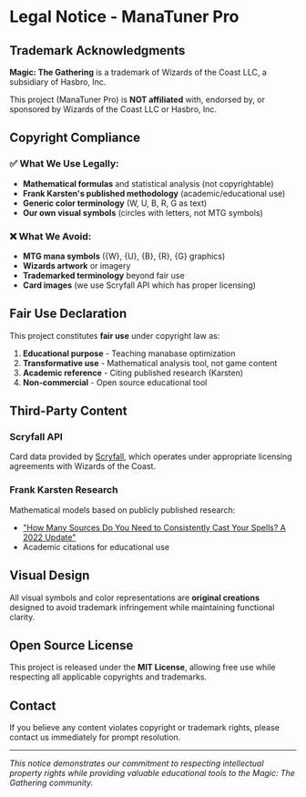 # Legal Notice - ManaTuner Pro

## Trademark Acknowledgments

**Magic: The Gathering** is a trademark of Wizards of the Coast LLC, a subsidiary of Hasbro, Inc. 

This project (ManaTuner Pro) is **NOT affiliated** with, endorsed by, or sponsored by Wizards of the Coast LLC or Hasbro, Inc.

## Copyright Compliance

### ✅ What We Use Legally:
- **Mathematical formulas** and statistical analysis (not copyrightable)
- **Frank Karsten's published methodology** (academic/educational use)
- **Generic color terminology** (W, U, B, R, G as text)
- **Our own visual symbols** (circles with letters, not MTG symbols)

### ❌ What We Avoid:
- **MTG mana symbols** ({W}, {U}, {B}, {R}, {G} graphics)
- **Wizards artwork** or imagery
- **Trademarked terminology** beyond fair use
- **Card images** (we use Scryfall API which has proper licensing)

## Fair Use Declaration

This project constitutes **fair use** under copyright law as:
1. **Educational purpose** - Teaching manabase optimization
2. **Transformative use** - Mathematical analysis tool, not game content
3. **Academic reference** - Citing published research (Karsten)
4. **Non-commercial** - Open source educational tool

## Third-Party Content

### Scryfall API
Card data provided by [Scryfall](https://scryfall.com/), which operates under appropriate licensing agreements with Wizards of the Coast.

### Frank Karsten Research
Mathematical models based on publicly published research:
- ["How Many Sources Do You Need to Consistently Cast Your Spells? A 2022 Update"](https://www.tcgplayer.com/content/article/How-Many-Sources-Do-You-Need-to-Consistently-Cast-Your-Spells-A-2022-Update/)
- Academic citations for educational use

## Visual Design

All visual symbols and color representations are **original creations** designed to avoid trademark infringement while maintaining functional clarity.

## Open Source License

This project is released under the **MIT License**, allowing free use while respecting all applicable copyrights and trademarks.

## Contact

If you believe any content violates copyright or trademark rights, please contact us immediately for prompt resolution.

---

*This notice demonstrates our commitment to respecting intellectual property rights while providing valuable educational tools to the Magic: The Gathering community.* 
